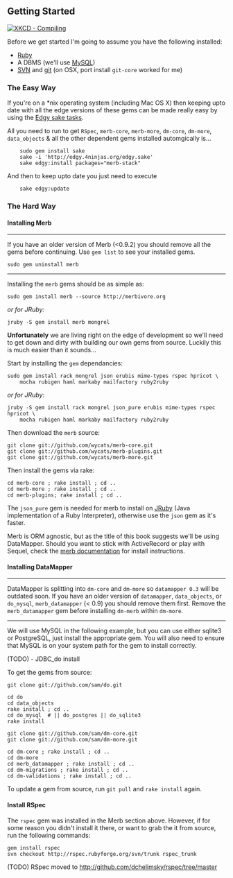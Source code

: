 ## Getting Started

<a href="http://xkcd.com/303/" target="_blank"> <img src="http://imgs.xkcd.com/comics/compiling.png" alt="XKCD - Compiling"> </a>

Before we get started I'm going to assume you have the following installed:

* [Ruby](http://www.ruby-lang.org/) 
* A DBMS (we'll use [MySQL](http://mysql.org/))
* [SVN](http://subversion.tigris.org/) and [git](http://git.or.cz/) (on OSX, port install `git-core` worked for me)

### The Easy Way

If you're on a *nix operating system (including Mac OS X) then keeping upto date with all the edge versions of these gems can be made really easy by using the [Edgy sake tasks](http://edgy.4ninjas.org).

All you need to run to get `RSpec`, `merb-core`, `merb-more`, `dm-core`, `dm-more`, `data_objects` & all the other dependent gems installed automgically is...

		sudo gem install sake
		sake -i 'http://edgy.4ninjas.org/edgy.sake'
		sake edgy:install packages="merb-stack"
		

And then to keep upto date you just need to execute

		sake edgy:update

### The Hard Way

#### Installing Merb
***
If you have an older version of Merb (<0.9.2) you should remove all the gems before continuing. Use `gem list` to see your installed gems.

    sudo gem uninstall merb
***
Installing the `merb` gems should be as simple as:
    
    sudo gem install merb --source http://merbivore.org
    
*or for JRuby:*
    
    jruby -S gem install merb mongrel 
    
__Unfortunately__ we are living right on the edge of development so we'll need to get down and dirty with building our own gems from source. Luckily this is much easier than it sounds... 

Start by installing the `gem` dependancies:

    sudo gem install rack mongrel json erubis mime-types rspec hpricot \
        mocha rubigen haml markaby mailfactory ruby2ruby

*or for JRuby:*

    jruby -S gem install rack mongrel json_pure erubis mime-types rspec hpricot \
        mocha rubigen haml markaby mailfactory ruby2ruby

Then download the `merb` source:

    git clone git://github.com/wycats/merb-core.git
    git clone git://github.com/wycats/merb-plugins.git
    git clone git://github.com/wycats/merb-more.git

Then install the gems via rake:

   	cd merb-core ; rake install ; cd ..    
    cd merb-more ; rake install ; cd ..
    cd merb-plugins; rake install ; cd ..

The `json_pure` gem is needed for merb to install on [JRuby](http://jruby.codehaus.org/) (Java implementation of a Ruby Interpreter), otherwise use the `json` gem as it's faster.

Merb is ORM agnostic, but as the title of this book suggests we'll be using DataMapper.
Should you want to stick with ActiveRecord or play with Sequel, check the [merb documentation](http://merb.rubyforge.org/files/README.html) for install instructions.

#### Installing DataMapper


***
DataMapper is splitting into `dm-core` and `dm-more` so `datamapper 0.3` will be outdated soon.
If you have an older version of `datamapper`, `data_objects`, or `do_mysql`, `merb_datamapper` (< 0.9) you should remove them first. Remove the `merb_datamapper` gem  before installing `dm-merb` within `dm-more`.
***

We will use MySQL in the following example, but you can use either sqlite3 or PostgreSQL, just install the appropriate gem. You will also need to ensure that MySQL is on your system path for the gem to install correctly.

(TODO) - JDBC_do install

To get the gems from source:

	git clone git://github.com/sam/do.git

	cd do
	cd data_objects
	rake install ; cd ..
	cd do_mysql  # || do_postgres || do_sqlite3
	rake install

    git clone git://github.com/sam/dm-core.git
    git clone git://github.com/sam/dm-more.git

    cd dm-core ; rake install ; cd ..
    cd dm-more
    cd merb_datamapper ; rake install ; cd ..    
    cd dm-migrations ; rake install ; cd ..
    cd dm-validations ; rake install ; cd ..
    
To update a gem from source, run `git pull` and `rake install` again.

#### Install RSpec

The `rspec` gem was installed in the Merb section above. However, if for some reason you didn't install it there, or want to grab the it from source, run the following commands:

    gem install rspec
    svn checkout http://rspec.rubyforge.org/svn/trunk rspec_trunk

(TODO) RSpec moved to http://github.com/dchelimsky/rspec/tree/master

